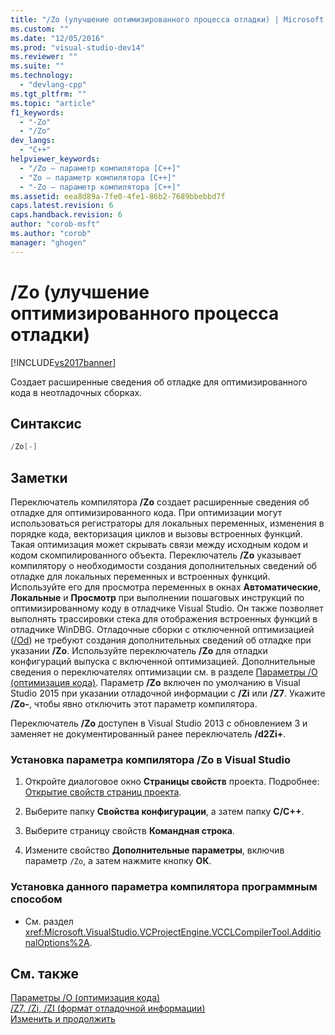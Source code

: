 ```yaml
---
title: "/Zo (улучшение оптимизированного процесса отладки) | Microsoft Docs"
ms.custom: ""
ms.date: "12/05/2016"
ms.prod: "visual-studio-dev14"
ms.reviewer: ""
ms.suite: ""
ms.technology: 
  - "devlang-cpp"
ms.tgt_pltfrm: ""
ms.topic: "article"
f1_keywords: 
  - "-Zo"
  - "/Zo"
dev_langs: 
  - "C++"
helpviewer_keywords: 
  - "/Zo — параметр компилятора [C++]"
  - "Zo — параметр компилятора [C++]"
  - "-Zo — параметр компилятора [C++]"
ms.assetid: eea8d89a-7fe0-4fe1-86b2-7689bbebbd7f
caps.latest.revision: 6
caps.handback.revision: 6
author: "corob-msft"
ms.author: "corob"
manager: "ghogen"
---
```

# /Zo (улучшение оптимизированного процесса отладки)
[!INCLUDE[vs2017banner](../../assembler/inline/includes/vs2017banner.md)]

Создает расширенные сведения об отладке для оптимизированного кода в неотладочных сборках.  
  
## Синтаксис  
  
```cpp  
/Zo[-]  
```  
  
## Заметки  
 Переключатель компилятора **\/Zo** создает расширенные сведения об отладке для оптимизированного кода.  При оптимизации могут использоваться регистраторы для локальных переменных, изменения в порядке кода, векторизация циклов и вызовы встроенных функций.  Такая оптимизация может скрывать связи между исходным кодом и кодом скомпилированного объекта.  Переключатель **\/Zo** указывает компилятору о необходимости создания дополнительных сведений об отладке для локальных переменных и встроенных функций.  Используйте его для просмотра переменных в окнах **Автоматические**, **Локальные** и **Просмотр** при выполнении пошаговых инструкций по оптимизированному коду в отладчике Visual Studio.  Он также позволяет выполнять трассировки стека для отображения встроенных функций в отладчике WinDBG.  Отладочные сборки с отключенной оптимизацией \([\/Od](../../build/reference/od-disable-debug.md)\) не требуют создания дополнительных сведений об отладке при указании **\/Zo**.  Используйте переключатель **\/Zo** для отладки конфигураций выпуска с включенной оптимизацией.  Дополнительные сведения о переключателях оптимизации см. в разделе [Параметры \/O \(оптимизация кода\)](../../build/reference/o-options-optimize-code.md).  Параметр **\/Zo** включен по умолчанию в Visual Studio 2015 при указании отладочной информации с **\/Zi** или **\/Z7**.  Укажите **\/Zo\-**, чтобы явно отключить этот параметр компилятора.  
  
 Переключатель **\/Zo** доступен в Visual Studio 2013 с обновлением 3 и заменяет не документированный ранее переключатель **\/d2Zi\+**.  
  
### Установка параметра компилятора \/Zo в Visual Studio  
  
1.  Откройте диалоговое окно **Страницы свойств** проекта.  Подробнее: [Открытие свойств страниц проекта](../../misc/how-to-open-project-property-pages.md).  
  
2.  Выберите папку **Свойства конфигурации**, а затем папку **C\/C\+\+**.  
  
3.  Выберите страницу свойств **Командная строка**.  
  
4.  Измените свойство **Дополнительные параметры**, включив параметр `/Zo`, а затем нажмите кнопку **ОК**.  
  
### Установка данного параметра компилятора программным способом  
  
-   См. раздел <xref:Microsoft.VisualStudio.VCProjectEngine.VCCLCompilerTool.AdditionalOptions%2A>.  
  
## См. также  
 [Параметры \/O \(оптимизация кода\)](../../build/reference/o-options-optimize-code.md)   
 [\/Z7, \/Zi, \/ZI \(формат отладочной информации\)](../Topic/-Z7,%20-Zi,%20-ZI%20\(Debug%20Information%20Format\).md)   
 [Изменить и продолжить](../Topic/Edit%20and%20Continue.md)